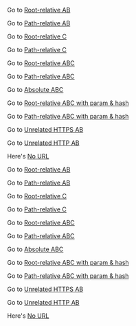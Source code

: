 Go to [Root-relative AB](https://base.url/A/B)

Go to [Path-relative AB](https://base.url/A/B)

Go to [Root-relative C](https://base.url/C)

Go to [Path-relative C](https://base.url/C)

Go to [Root-relative ABC](https://base.url/A/B/C)

Go to [Path-relative ABC](https://base.url/A/B/C)

Go to [Absolute ABC](https://base.url/A/B/C)

Go to [Root-relative ABC with param & hash](https://base.url/A/B/C?param=1#hash)

Go to [Path-relative ABC with param & hash](https://base.url/A/B/C?param=1#hash)

Go to [Unrelated HTTPS AB](https://unrelated-https.url/A/B)

Go to [Unrelated HTTP AB](http://unrelated-http.url/A/B)

Here's [No URL]()

<p>Go to <a href="https://base.url/A/B">Root-relative AB</a></p>

<p>Go to <a href="https://base.url/A/B">Path-relative AB</a></p>

<p>Go to <a href="https://base.url/C">Root-relative C</a></p>

<p>Go to <a href="https://base.url/C">Path-relative C</a></p>

<p>Go to <a href="https://base.url/A/B/C">Root-relative ABC</a></p>

<p>Go to <a href="https://base.url/A/B/C">Path-relative ABC</a></p>

<p>Go to <a href="https://base.url/A/B/C">Absolute ABC</a></p>

<p>Go to <a href="https://base.url/A/B/C?param=1#hash">Root-relative ABC with param & hash</a></p>

<p>Go to <a href="https://base.url/A/B/C?param=1#hash">Path-relative ABC with param & hash</a></p>

<p>Go to <a href="https://unrelated-https.url/A/B">Unrelated HTTPS AB</a></p>

<p>Go to <a href="http://unrelated-http.url/A/B">Unrelated HTTP AB</a></p>

<p>Here's <a href="">No URL</a></p>